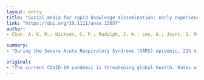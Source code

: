```yaml
---
layout: entry
title: "Social media for rapid knowledge dissemination: early experience from the COVID-19 pandemic"
link: "https://doi.org/10.1111/anae.15057"
author:
- Chan, A. K. M.; Nickson, C. P.; Rudolph, J. W.; Lee, A.; Joynt, G. M.

summary:
- "During the Severe Acute Respiratory Syndrome (SARS) epidemic, 21% of the global cumulative case total were healthcare workers. China reported that 1716 healthcare workers were infected with COVID-19, representing 3.8% of confirmed cases. tracheal intubation is known to be associated with a high-risk transmission of viral infections to healthcare workers [5, 6]."

original:
- "The current COVID-19 pandemic is threatening global health. Rates of infection outside of China are rapidly increasing, with confirmed cases reported in over 160 countries as of 19 March 2020 [1]. During the Severe Acute Respiratory Syndrome (SARS) epidemic, 21% of the global cumulative case total were healthcare workers [2], while a recent study from Wuhan, China reported that 1716 healthcare workers were infected with COVID-19, representing 3.8% of confirmed cases [3]. During the SARS epidemic, it is likely that a lack of awareness and preparedness put healthcare workers at risk [4]. Thus, delivering rapid, reliable information that addresses critical infection control issues is of key importance, and tracheal intubation is known to be associated with a high-risk of transmission of viral infections to healthcare workers [5, 6]."
---
```


